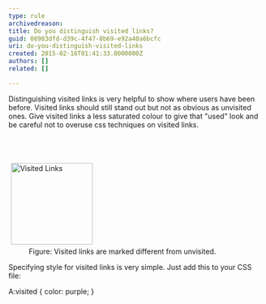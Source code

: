```yaml
---
type: rule
archivedreason: 
title: Do you distinguish visited links?
guid: 08983dfd-d39c-4f47-8b69-e92a40a6bcfc
uri: do-you-distinguish-visited-links
created: 2015-02-16T01:41:33.0000000Z
authors: []
related: []

---
```



<p>Distinguishing visited links is very helpful to show where 
     users have been before. Visited links should still stand out 
     but not as obvious as unvisited ones. Give visited links a 
     less saturated colour to give that &quot;used&quot; look and be careful 
     not to overuse css techniques on visited links.
                </p>
<br><excerpt class='endintro'></excerpt><br>
<dl class="image"><dt>
      <img alt="Visited Links" src="http&#58;//www.ssw.com.au/SSW/Standards/Rules/Images/VisitedLinks.gif" style="margin&#58;5px;width&#58;161px;" /> 
   </dt><dd>Figure&#58; Visited links are marked different from unvisited.<br></dd></dl><p> Specifying style for visited links is very simple. Just add this to your CSS file&#58; </p><p class="ssw15-rteElement-CodeArea">A&#58;visited &#123; color&#58; purple; &#125;</p>


